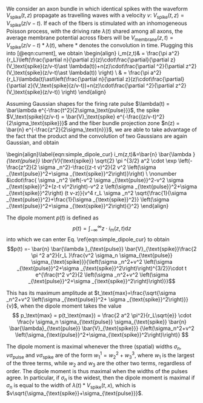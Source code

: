 We consider an axon bundle in which identical spikes
with the waveform $V_\text{spike}(t,z)$ propagate as
travelling waves with a velocity $v$:
$V_\text{spike}(t,z) = V_\text{spike}(z/v-t)$. If each
of the fibers is stimulated with an inhomogeneous
Poisson process, with the driving rate $\lambda(t)$
shared among all axons, the average membrane potential
across fibers will be $V_\text{membrane}(z,t) =
V_\text{spike}(z/v-t)\ast \lambda(t)$, where $\ast$
denotes the convolution in time. Plugging this into [@eqn:current], we obtain
\begin{align}
i_m(z,t)& = \frac{\pi a^2}{r_L}\left(\frac{\partial n}{\partial z}(z)\cdot\frac{\partial}{\partial z}(V_\text{spike}(z/v-t)\ast \lambda(t))+n(z)\cdot\frac{\partial ^2}{\partial z^2}(V_\text{spike}(z/v-t)\ast \lambda(t)) \right) \\
& = \frac{\pi a^2}{r_L}\lambda(t)\ast\left(\frac{\partial n}{\partial z}(z)\cdot\frac{\partial}{\partial z}(V_\text{spike}(z/v-t))+n(z)\cdot\frac{\partial ^2}{\partial z^2}(V_\text{spike}(z/v-t)) \right)
\end{align}

Assuming Gaussian shapes for the firing rate pulse $\lambda(t) = \bar\lambda e^{-\frac{t^2}{2\sigma_\text{pulse}}}$, the spike $V_\text{spike}(z/v-t) = \bar{V}_\text{spike} e^{-\frac{(z/v-t)^2}{2\sigma_\text{spike}}}$ and the fiber bundle projection zone $n(z) = \bar{n} e^{-\frac{z^2}{2\sigma_\text{n}}}$, we are able to take advantage of the fact that the product and the convolution of two Gaussians are again Gaussian, and obtain 

\begin{align}\label{eqn:simple_dipole_cur}
i_m(z,t)&=\bar{n} \bar{\lambda }_{\text{pulse}} \bar{V}_{\text{spike}}  \sqrt{2} \pi ^{3/2} a^2  \cdot \exp \left(-\frac{z^2}{2 \sigma _n^2}-\frac{(z-t v)^2}{2 v^2 \left(\sigma _{\text{pulse}}^2+\sigma _{\text{spike}}^2\right)}\right) \\ \nonumber
&\cdot\frac{ \sigma _n^2 \left(-v^2 \sigma _{\text{pulse}}^2-v^2 \sigma _{\text{spike}}^2+(z-t v)^2\right)-v^2 z \left(\sigma _{\text{pulse}}^2+\sigma _{\text{spike}}^2\right) (t v-z)}{v^4 r_L \sigma _n^2 \sqrt{\frac{1}{\sigma _{\text{pulse}}^2}+\frac{1}{\sigma _{\text{spike}}^2}} \left(\sigma _{\text{pulse}}^2+\sigma _{\text{spike}}^2\right){}^2} \end{align}


The dipole moment $p(t)$ is defined as $$p(t) = \int_{-\infty}^{\infty}z\cdot i_m(z,t)\text{d}z$$ into which we can enter Eq. \ref{eqn:simple_dipole_cur} to obtain
$$p(t) =- \bar{n} \bar{\lambda }_{\text{pulse}} \bar{V}_{\text{spike}}\frac{2 \pi ^2 a^2}{r_L }\frac{v^2 \sigma_n \sigma_{\text{pulse}} \sigma_{\text{spike}}}{\left(\sigma _n^2+v^2 \left(\sigma _{\text{pulse}}^2+\sigma _{\text{spike}}^2\right)\right)^{3/2}}\cdot t e^{\frac{t^2 v^2}{2 \left(\sigma _n^2+v^2 \left(\sigma _{\text{pulse}}^2+\sigma _{\text{spike}}^2\right)\right)}}$$

This has its maximum amplitude at $t_\text{max}=\frac{\sqrt{\sigma _n^2+v^2 \left(\sigma _{\text{pulse}}^2+ \sigma _{\text{spike}}^2\right)}}{v}$, when the dipole moment takes the value $$ p_\text{max} = p(t_\text{max}) = \frac{2 a^2 \pi^2}{r_L\sqrt{e}} \cdot
\frac{v \sigma_n \sigma_{\text{pulse}} \sigma_{\text{spike}} \bar{n} \bar{\lambda}_{\text{pulse}} \bar{V}_{\text{spike}}}
{\left(\sigma_n^2+v^2 \left(\sigma_{\text{pulse}}^2+\sigma_{\text{spike}}^2\right)\right)} $$

The dipole moment is maximal whenever the three
(spatial) widths $\sigma_n$, $v\sigma_{\text{pulse}}$
and $v\sigma_{\text{spike}}$ are of the form
$w_1^1=w_2^2+w_3^3$, where $w_1$ is the largest of the
three terms, while $w_2$ and $w_3$ are the other two
terms, regardless of order. The dipole moment is thus
maximal when the widths of the pulses agree. In
particular, if $\sigma_n$ is the widest, then the dipole
moment is maximal if $\sigma_n$ is equal to the width of
$\lambda(t)\ast V_\text{spike}(t,x)$, which is
$v\sqrt{\sigma_{\text{spike}}+\sigma_{\text{pulse}}}$.
